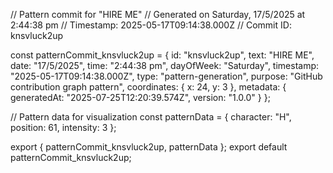 // Pattern commit for "HIRE ME"
// Generated on Saturday, 17/5/2025 at 2:44:38 pm
// Timestamp: 2025-05-17T09:14:38.000Z
// Commit ID: knsvluck2up

const patternCommit_knsvluck2up = {
  id: "knsvluck2up",
  text: "HIRE ME",
  date: "17/5/2025",
  time: "2:44:38 pm",
  dayOfWeek: "Saturday",
  timestamp: "2025-05-17T09:14:38.000Z",
  type: "pattern-generation",
  purpose: "GitHub contribution graph pattern",
  coordinates: {
    x: 24,
    y: 3
  },
  metadata: {
    generatedAt: "2025-07-25T12:20:39.574Z",
    version: "1.0.0"
  }
};

// Pattern data for visualization
const patternData = {
  character: "H",
  position: 61,
  intensity: 3
};

export { patternCommit_knsvluck2up, patternData };
export default patternCommit_knsvluck2up;
